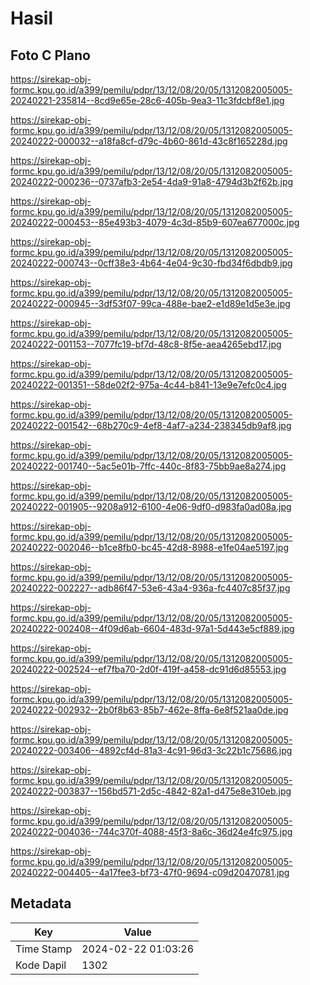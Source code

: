 # Hasil

## Foto C Plano

https://sirekap-obj-formc.kpu.go.id/a399/pemilu/pdpr/13/12/08/20/05/1312082005005-20240221-235814--8cd9e65e-28c6-405b-9ea3-11c3fdcbf8e1.jpg

https://sirekap-obj-formc.kpu.go.id/a399/pemilu/pdpr/13/12/08/20/05/1312082005005-20240222-000032--a18fa8cf-d79c-4b60-861d-43c8f165228d.jpg

https://sirekap-obj-formc.kpu.go.id/a399/pemilu/pdpr/13/12/08/20/05/1312082005005-20240222-000236--0737afb3-2e54-4da9-91a8-4794d3b2f62b.jpg

https://sirekap-obj-formc.kpu.go.id/a399/pemilu/pdpr/13/12/08/20/05/1312082005005-20240222-000453--85e493b3-4079-4c3d-85b9-607ea677000c.jpg

https://sirekap-obj-formc.kpu.go.id/a399/pemilu/pdpr/13/12/08/20/05/1312082005005-20240222-000743--0cff38e3-4b64-4e04-9c30-fbd34f6dbdb9.jpg

https://sirekap-obj-formc.kpu.go.id/a399/pemilu/pdpr/13/12/08/20/05/1312082005005-20240222-000945--3df53f07-99ca-488e-bae2-e1d89e1d5e3e.jpg

https://sirekap-obj-formc.kpu.go.id/a399/pemilu/pdpr/13/12/08/20/05/1312082005005-20240222-001153--7077fc19-bf7d-48c8-8f5e-aea4265ebd17.jpg

https://sirekap-obj-formc.kpu.go.id/a399/pemilu/pdpr/13/12/08/20/05/1312082005005-20240222-001351--58de02f2-975a-4c44-b841-13e9e7efc0c4.jpg

https://sirekap-obj-formc.kpu.go.id/a399/pemilu/pdpr/13/12/08/20/05/1312082005005-20240222-001542--68b270c9-4ef8-4af7-a234-238345db9af8.jpg

https://sirekap-obj-formc.kpu.go.id/a399/pemilu/pdpr/13/12/08/20/05/1312082005005-20240222-001740--5ac5e01b-7ffc-440c-8f83-75bb9ae8a274.jpg

https://sirekap-obj-formc.kpu.go.id/a399/pemilu/pdpr/13/12/08/20/05/1312082005005-20240222-001905--9208a912-6100-4e06-9df0-d983fa0ad08a.jpg

https://sirekap-obj-formc.kpu.go.id/a399/pemilu/pdpr/13/12/08/20/05/1312082005005-20240222-002046--b1ce8fb0-bc45-42d8-8988-e1fe04ae5197.jpg

https://sirekap-obj-formc.kpu.go.id/a399/pemilu/pdpr/13/12/08/20/05/1312082005005-20240222-002227--adb86f47-53e6-43a4-936a-fc4407c85f37.jpg

https://sirekap-obj-formc.kpu.go.id/a399/pemilu/pdpr/13/12/08/20/05/1312082005005-20240222-002408--4f09d6ab-6604-483d-97a1-5d443e5cf889.jpg

https://sirekap-obj-formc.kpu.go.id/a399/pemilu/pdpr/13/12/08/20/05/1312082005005-20240222-002524--ef7fba70-2d0f-419f-a458-dc91d6d85553.jpg

https://sirekap-obj-formc.kpu.go.id/a399/pemilu/pdpr/13/12/08/20/05/1312082005005-20240222-002932--2b0f8b63-85b7-462e-8ffa-6e8f521aa0de.jpg

https://sirekap-obj-formc.kpu.go.id/a399/pemilu/pdpr/13/12/08/20/05/1312082005005-20240222-003406--4892cf4d-81a3-4c91-96d3-3c22b1c75686.jpg

https://sirekap-obj-formc.kpu.go.id/a399/pemilu/pdpr/13/12/08/20/05/1312082005005-20240222-003837--156bd571-2d5c-4842-82a1-d475e8e310eb.jpg

https://sirekap-obj-formc.kpu.go.id/a399/pemilu/pdpr/13/12/08/20/05/1312082005005-20240222-004036--744c370f-4088-45f3-8a6c-36d24e4fc975.jpg

https://sirekap-obj-formc.kpu.go.id/a399/pemilu/pdpr/13/12/08/20/05/1312082005005-20240222-004405--4a17fee3-bf73-47f0-9694-c09d20470781.jpg


## Metadata

| Key        | Value               |
| ---------- | ------------------- |
| Time Stamp | 2024-02-22 01:03:26 |
| Kode Dapil | 1302                |



